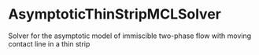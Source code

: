 # AsymptoticThinStripMCLSolver
Solver for the asymptotic model of immiscible two-phase flow with moving contact line in a thin strip
